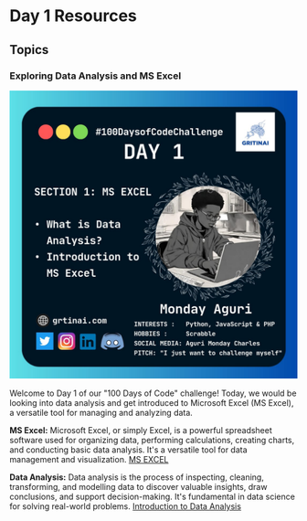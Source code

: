 # Day 1 Resources

## Topics

### Exploring Data Analysis and MS Excel

![100 days of code Day 1](Images\Day1.jpg)

Welcome to Day 1 of our "100 Days of Code" challenge! Today, we would be looking into data analysis and get introduced to Microsoft Excel (MS Excel), a versatile tool for managing and analyzing data.

**MS Excel:** Microsoft Excel, or simply Excel, is a powerful spreadsheet software used for organizing data, performing calculations, creating charts, and conducting basic data analysis. It's a versatile tool for data management and visualization.
[MS EXCEL](https://www.youtube.com/watch?v=yZvFH7B6gKI)


**Data Analysis:** Data analysis is the process of inspecting, cleaning, transforming, and modelling data to discover valuable insights, draw conclusions, and support decision-making. It's fundamental in data science for solving real-world problems.
[Introduction to Data Analysis](https://www.youtube.com/watch?v=1os-MS0SWVs) 